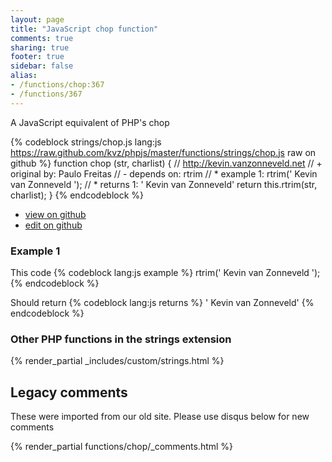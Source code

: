 ```yaml
---
layout: page
title: "JavaScript chop function"
comments: true
sharing: true
footer: true
sidebar: false
alias:
- /functions/chop:367
- /functions/367
---
```

<!-- Generated by Rakefile:build -->
A JavaScript equivalent of PHP's chop

{% codeblock strings/chop.js lang:js https://raw.github.com/kvz/phpjs/master/functions/strings/chop.js raw on github %}
function chop (str, charlist) {
  // http://kevin.vanzonneveld.net
  // +   original by: Paulo Freitas
  // -    depends on: rtrim
  // *     example 1: rtrim('    Kevin van Zonneveld    ');
  // *     returns 1: '    Kevin van Zonneveld'
  return this.rtrim(str, charlist);
}
{% endcodeblock %}

 - [view on github](https://github.com/kvz/phpjs/blob/master/functions/strings/chop.js)
 - [edit on github](https://github.com/kvz/phpjs/edit/master/functions/strings/chop.js)

### Example 1
This code
{% codeblock lang:js example %}
rtrim('    Kevin van Zonneveld    ');
{% endcodeblock %}

Should return
{% codeblock lang:js returns %}
'    Kevin van Zonneveld'
{% endcodeblock %}


### Other PHP functions in the strings extension
{% render_partial _includes/custom/strings.html %}
## Legacy comments
These were imported from our old site. Please use disqus below for new comments
<div style="overflow-y: scroll; max-height: 500px;">
{% render_partial functions/chop/_comments.html %}
</div>

